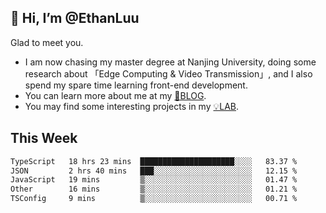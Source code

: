 ## 👋 Hi, I’m @EthanLuu

Glad to meet you.

- I am now chasing my master degree at Nanjing University, doing some research about 「Edge Computing & Video Transmission」, and I also spend my spare time learning front-end development.
- You can learn more about me at my [📝BLOG](https://blog.ethanloo.cn).
- You may find some interesting projects in my [💡LAB](https://lab.ethanloo.cn).

## This Week
<!--START_SECTION:waka-->

```txt
TypeScript   18 hrs 23 mins  █████████████████████░░░░   83.37 %
JSON         2 hrs 40 mins   ███░░░░░░░░░░░░░░░░░░░░░░   12.15 %
JavaScript   19 mins         ▒░░░░░░░░░░░░░░░░░░░░░░░░   01.47 %
Other        16 mins         ▒░░░░░░░░░░░░░░░░░░░░░░░░   01.21 %
TSConfig     9 mins          ▒░░░░░░░░░░░░░░░░░░░░░░░░   00.71 %
```

<!--END_SECTION:waka-->
